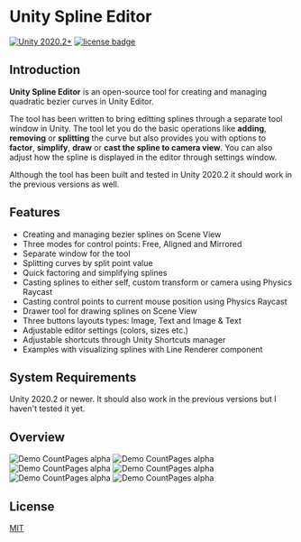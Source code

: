 # Unity Spline Editor
[![Unity 2020.2+](https://img.shields.io/badge/unity-2020.2%2B-blue.svg)](https://unity3d.com/get-unity/download) [![license badge](https://img.shields.io/badge/license-MIT-green.svg)](LICENSE)
## Introduction
**Unity Spline Editor** is an open-source tool for creating and managing quadratic bezier curves in Unity Editor. 

The tool has been written to bring editting splines through a separate tool window in Unity. The tool let you do the basic operations like **adding**, **removing** or **splitting** the curve but also provides you with options to **factor**, **simplify**, **draw** or **cast the spline to camera view**. You can also adjust how the spline is displayed in the editor through settings window. 

Although the tool has been built and tested in Unity 2020.2 it should work in the previous versions as well.

## Features

- Creating and managing bezier splines on Scene View
- Three modes for control points: Free, Aligned and Mirrored
- Separate window for the tool
- Splitting curves by split point value
- Quick factoring and simplifying splines
- Casting splines to either self, custom transform or camera using Physics Raycast
- Casting control points to current mouse position using Physics Raycast
- Drawer tool for drawing splines on Scene View
- Three buttons layouts types: Image, Text and Image & Text
- Adjustable editor settings (colors, sizes etc.)
- Adjustable shortcuts through Unity Shortcuts manager
- Examples with visualizing splines with Line Renderer component

## System Requirements
Unity 2020.2 or newer. It should also work in the previous versions but I haven't tested it yet.

## Overview
 ![Demo CountPages alpha](https://github.com/vvrvvd/Spline-Me/blob/main/Gifs/BaseSpline.gif)
 ![Demo CountPages alpha](https://github.com/vvrvvd/Spline-Me/blob/main/Gifs/DrawCurve.gif) 
 ![Demo CountPages alpha](https://github.com/vvrvvd/Spline-Me/blob/main/Gifs/FactorSpline.gif) 
 ![Demo CountPages alpha](https://github.com/vvrvvd/Spline-Me/blob/main/Gifs/LineRenderer.gif) 
 ![Demo CountPages alpha](https://github.com/vvrvvd/Spline-Me/blob/main/Gifs/CastingCurve.gif) 
 ![Demo CountPages alpha](https://github.com/vvrvvd/Spline-Me/blob/main/Gifs/CastingPointsWithMouse.gif) 
 
 ## License
 
[MIT](LICENSE)
